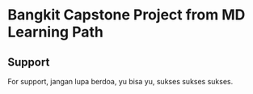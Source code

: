 
# Bangkit Capstone Project from MD Learning Path




## Support

For support, jangan lupa berdoa, yu bisa yu, sukses sukses sukses.